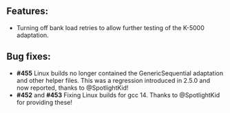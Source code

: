 ## Features:

* Turning off bank load retries to allow further testing of the K-5000 adaptation. 


## Bug fixes:

* **\#455** Linux builds no longer contained the GenericSequential adaptation and other helper files. This was a regression
introduced in 2.5.0 and now reported, thanks to @SpotlightKid!
* **\#452** and **\#453** Fixing Linux builds for gcc 14. Thanks to @SpotlightKid for providing these!
